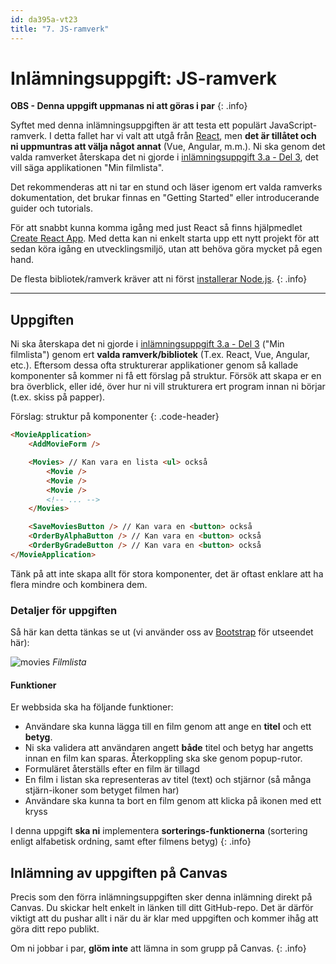 ```yaml
---
id: da395a-vt23
title: "7. JS-ramverk"
---
```


# Inlämningsuppgift: JS-ramverk

**OBS - Denna uppgift uppmanas ni att göras i par**
{: .info}

Syftet med denna inlämningsuppgiften är att testa ett populärt JavaScript-ramverk. I detta fallet har vi valt att utgå från [React](https://reactjs.org/), men **det är tillåtet och ni uppmuntras att välja något annat** (Vue, Angular, m.m.). Ni ska genom det valda ramverket återskapa det ni gjorde i [inlämningsuppgift 3.a - Del 3](../../4-jquery-ajax/i1/#uppgift-3), det vill säga applikationen "Min filmlista".

Det rekommenderas att ni tar en stund och läser igenom ert valda ramverks dokumentation, det brukar finnas en "Getting Started" eller introducerande guider och tutorials.

För att snabbt kunna komma igång med just React så finns hjälpmedlet [Create React App](https://github.com/facebook/create-react-app). Med detta kan ni enkelt starta upp ett nytt projekt för att sedan köra igång en utvecklingsmiljö, utan att behöva göra mycket på egen hand.

De flesta bibliotek/ramverk kräver att ni först [installerar Node.js](https://nodejs.org/en/).
{: .info}

---

## Uppgiften

Ni ska återskapa det ni gjorde i [inlämningsuppgift 3.a - Del 3](../../4-jquery-ajax/i1/#uppgift-3) ("Min filmlista") genom ert **valda ramverk/bibliotek** (T.ex. React, Vue, Angular, etc.). Eftersom dessa ofta strukturerar applikationer genom så kallade komponenter så kommer ni få ett förslag på struktur. Försök att skapa er en bra överblick, eller idé, över hur ni vill strukturera ert program innan ni börjar (t.ex. skiss på papper).

Förslag: struktur på komponenter
{: .code-header}

``` html
<MovieApplication>
    <AddMovieForm />

    <Movies> // Kan vara en lista <ul> också
        <Movie />
        <Movie />
        <Movie />
        <!-- ... -->
    </Movies>

    <SaveMoviesButton /> // Kan vara en <button> också
    <OrderByAlphaButton /> // Kan vara en <button> också
    <OrderByGradeButton /> // Kan vara en <button> också
</MovieApplication>
```

Tänk på att inte skapa allt för stora komponenter, det är oftast enklare att ha flera mindre och kombinera dem.

### Detaljer för uppgiften

Så här kan detta tänkas se ut (vi använder oss av [Bootstrap](https://getbootstrap.com/) för utseendet här):

![movies](../../images/movies.png) _Filmlista_

#### Funktioner

Er webbsida ska ha följande funktioner:

* Användare ska kunna lägga till en film genom att ange en **titel** och ett **betyg**.
* Ni ska validera att användaren angett **både** titel och betyg har angetts innan en film kan sparas. Återkoppling ska ske genom popup-rutor.
* Formuläret återställs efter en film är tillagd
* En film i listan ska representeras av titel (text) och stjärnor (så många stjärn-ikoner som betyget filmen har)
* Användare ska kunna ta bort en film genom att klicka på ikonen med ett kryss

I denna uppgift **ska ni** implementera **sorterings-funktionerna** (sortering enligt alfabetisk ordning, samt efter filmens betyg)
{: .info}

## Inlämning av uppgiften på Canvas

Precis som den förra inlämningsuppgiften sker denna inlämning direkt på Canvas. Du skickar helt enkelt in länken till ditt GitHub-repo. Det är därför viktigt att du pushar allt i när du är klar med uppgiften och kommer ihåg att göra ditt repo publikt.

Om ni jobbar i par, **glöm inte** att lämna in som grupp på Canvas.
{: .info}